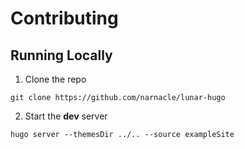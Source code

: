 # Contributing
<!-- markdownlint-disable MD029 -->

## Running Locally

1. Clone the repo

```shell
git clone https://github.com/narnacle/lunar-hugo
```

2. Start the **dev** server

```shell
hugo server --themesDir ../.. --source exampleSite
```
